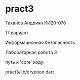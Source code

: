 # pract3

Таханов Андриян КИ20-07б

17 вариант

Информационная безопасность

Лабораторная работа 3

путь к 'core' коду:

pract3/lib/cryption.dart
